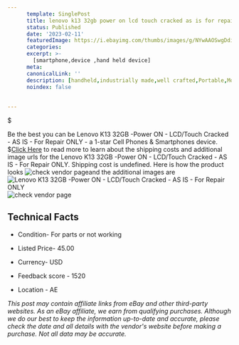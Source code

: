 ```yaml
---
      template: SinglePost
      title: lenovo k13 32gb power on lcd touch cracked as is for repair only
      status: Published
      date: '2023-02-11'
      featuredImage: https://i.ebayimg.com/thumbs/images/g/NYwAAOSwgDditw~s/s-l225.jpg
      categories: 
      excerpt: >-
        [smartphone,device ,hand held device]
      meta:
      canonicalLink: ''
      description: [handheld,industrially made,well crafted,Portable,Mobile,Compact,Convenient,Lightweight,Maneuverable,Man-portable,Miniature,Carriable,Hand-held,Light,Holdable,Transportable,Mobile device,Pocket-sized,On-the-go,Wireless,Cordless,Compact size,Convenient size, smartphone,device ,hand held device]
      noindex: false
      
        
---
```

$

Be the best you can be Lenovo K13 32GB -Power ON - LCD/Touch Cracked - AS IS - For Repair ONLY - a 1-star Cell Phones & Smartphones device.
$[Click Here](https://www.ebay.com/itm/354129162785?hash=item5273be3221%3Ag%3ANYwAAOSwgDditw%7Es&mkevt=1&mkcid=1&mkrid=711-53200-19255-0&campid=%253CePNCampaignId%253E&customid=%253CreferenceId%253E&toolid=10049) to read more to learn about the shipping costs and additional image urls for the Lenovo K13 32GB -Power ON - LCD/Touch Cracked - AS IS - For Repair ONLY. Shipping cost is undefined. Here is how the product looks ![check vendor page](https://i.ebayimg.com/thumbs/images/g/NYwAAOSwgDditw~s/s-l225.jpg)and the additional images are![Lenovo K13 32GB -Power ON - LCD/Touch Cracked - AS IS - For Repair ONLY](https://i.ebayimg.com/images/g/NYwAAOSwgDditw~s/s-l1600.jpg)![check vendor page](https://origin-galleryplus.ebayimg.com/ws/web/354129162785_2_0_1/225x225.jpg,https://origin-galleryplus.ebayimg.com/ws/web/354129162785_3_0_1/225x225.jpg,https://origin-galleryplus.ebayimg.com/ws/web/354129162785_4_0_1/225x225.jpg,https://origin-galleryplus.ebayimg.com/ws/web/354129162785_5_0_1/225x225.jpg,https://origin-galleryplus.ebayimg.com/ws/web/354129162785_6_0_1/225x225.jpg,https://origin-galleryplus.ebayimg.com/ws/web/354129162785_7_0_1/225x225.jpg,https://origin-galleryplus.ebayimg.com/ws/web/354129162785_8_0_1/225x225.jpg)



 ## Technical Facts 



     
      

 - Condition- For parts or not working 


      

 - Listed Price- 45.00 


      

 - Currency- USD 


      

 - Feedback score - 1520 


      

 - Location - AE 


      
      

 *_This post may contain affiliate links from eBay and other third-party websites. As an eBay affiliate, we earn from qualifying purchases. Although we do our best to keep the information up-to-date and accurate, please check the date and all details with the vendor's website before making a purchase. Not all data may be accurate._*







